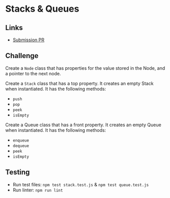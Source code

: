 # Stacks & Queues
    
## Links
- [Submission PR]()


## Challenge
Create a `Node` class that has properties for the value stored in the Node, and a pointer to the next node. 

Create a `Stack` class that has a top property. It creates an empty Stack when instantiated. It has the following methods:
  - `push`
  - `pop`
  - `peek`
  - `isEmpty`

Create a Queue class that has a front property. It creates an empty Queue when instantiated. It has the following methods:
  - `enqueue`
  - `dequeue`
  - `peek`
  - `isEmpty`

    
## Testing
 - Run test files: `npm test stack.test.js` & `npm test queue.test.js`
 - Run linter: `npm run lint`

